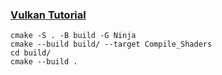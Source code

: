 ### [Vulkan Tutorial](https://vulkan-tutorial.com/)

```shell
cmake -S . -B build -G Ninja
cmake --build build/ --target Compile_Shaders
cd build/
cmake --build .
```
